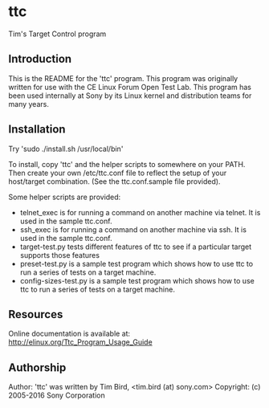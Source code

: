 # ttc
Tim's Target Control program

## Introduction
This is the README for the 'ttc' program. This program was originally written
for use with the CE Linux Forum Open Test Lab.  This program has been used
internally at Sony by its Linux kernel and distribution teams for many years.

## Installation
Try 'sudo ./install.sh /usr/local/bin'

To install, copy 'ttc' and the helper scripts to somewhere on your PATH.
Then create your own /etc/ttc.conf file to reflect the setup of your
host/target combination.  (See the ttc.conf.sample file provided).

Some helper scripts are provided:
 * telnet_exec is for running a command on another machine via telnet.
     It is used in the sample ttc.conf.
 * ssh_exec is for running a command on another machine via ssh.
     It is used in the sample ttc.conf.
 * target-test.py tests different features of ttc to see if a particular
     target supports those features
 * preset-test.py is a sample test program which shows how to use
     ttc to run a series of tests on a target machine.
 * config-sizes-test.py is a sample test program which shows how to use
     ttc to run a series of tests on a target machine.

## Resources
Online documentation is available at:
http://elinux.org/Ttc_Program_Usage_Guide

## Authorship
Author: 'ttc' was written by Tim Bird, <tim.bird (at) sony.com>
Copyright: (c) 2005-2016 Sony Corporation
